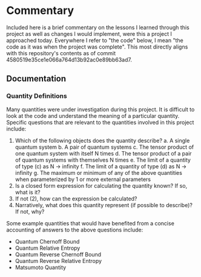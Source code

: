 # Commentary

Included here is a brief commentary on the lessons I learned through this project as well as changes I would implement, were this a project I approached today. Everywhere I refer to "the code" below, I mean "the code as it was when the project was complete". This most directly aligns with this repository's contents as of commit 4580519e35ce1e066a764d13b92ac0e89bb63ad7.

## Documentation

### Quantity Definitions
Many quantities were under investigation during this project. It is difficult to look at the code and understand the meaning of a particular quantity. Specific questions that are relevant to the quantities involved in this project include:

1. Which of the following objects does the quantity describe?
    a. A single quantum system
    b. A pair of quantum systems
    c. The tensor product of one quantum system with itself N times
    d. The tensor product of a pair of quantum systems with themselves N times
    e. The limit of a quantity of type (c) as N -> infinity
    f. The limit of a quantity of type (d) as N -> infinity
    g. The maximum or minimum of any of the above quantities when parameterized by 1 or more external parameters
2. Is a closed form expression for calculating the quantity known? If so, what is it?
3. If not (2), how can the expression be calculated?
4. Narratively, what does this quantity represent (if possible to describe)? If not, why?

Some example quantities that would have benefited from a concise accounting of answers to the above questions include:

- Quantum Chernoff Bound
- Quantum Relative Entropy
- Quantum Reverse Chernoff Bound
- Quantum Reverse Relative Entropy
- Matsumoto Quantity

